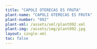 ```yaml
---
title: "CAPOLI OTERECAS ES FRUTA"
plant-name: "CAPOLI OTERECAS ES FRUTA"
plant-number: "092"
plant-xml: /assets/xml/plant092.xml
plant-img: /assets/img/plant092.jpg
layout: single-xml
toc: false
---
```

